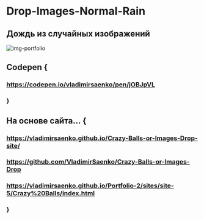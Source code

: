 # Drop-Images-Normal-Rain
 
## Дождь из случайных изображений

![img-portfolio](https://user-images.githubusercontent.com/56477695/150164246-56d82b6d-1628-4fe1-8423-de2878007f27.jpeg)

## Codepen {

### https://codepen.io/vladimirsaenko/pen/jOBJpVL

### }

## На основе сайта... {

### https://vladimirsaenko.github.io/Crazy-Balls-or-Images-Drop-site/ 

### https://github.com/VladimirSaenko/Crazy-Balls-or-Images-Drop

### https://vladimirsaenko.github.io/Portfolio-2/sites/site-5/Crazy%20Balls/index.html

### }
